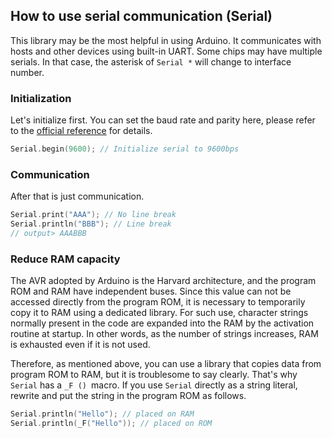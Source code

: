 ## How to use serial communication (Serial)

This library may be the most helpful in using Arduino. It communicates with hosts and other devices using built-in UART. Some chips may have multiple serials. In that case, the asterisk of `Serial *` will change to interface number.

### Initialization

Let's initialize first. You can set the baud rate and parity here, please refer to the [official reference](https://www.arduino.cc/en/Serial/Begin) for details.
```C++
Serial.begin(9600); // Initialize serial to 9600bps
```

### Communication

After that is just communication.
```C++
Serial.print("AAA"); // No line break
Serial.println("BBB"); // Line break
// output> AAABBB
```

### Reduce RAM capacity

The AVR adopted by Arduino is the Harvard architecture, and the program ROM and RAM have independent buses. Since this value can not be accessed directly from the program ROM, it is necessary to temporarily copy it to RAM using a dedicated library. For such use, character strings normally present in the code are expanded into the RAM by the activation routine at startup. In other words, as the number of strings increases, RAM is exhausted even if it is not used.

Therefore, as mentioned above, you can use a library that copies data from program ROM to RAM, but it is troublesome to say clearly. That's why `Serial` has a `_F () `macro. If you use `Serial` directly as a string literal, rewrite and put the string in the program ROM as follows.
```C++
Serial.println("Hello"); // placed on RAM
Serial.println(_F("Hello")); // placed on ROM
```
